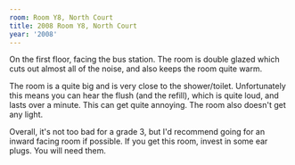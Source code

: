 ```yaml
---
room: Room Y8, North Court
title: 2008 Room Y8, North Court
year: '2008'
---
```


On the first floor, facing the bus station. The room is double glazed which cuts out almost all of the noise, and also keeps the room quite warm.

The room is a quite big and is very close to the shower/toilet. Unfortunately this means you can hear the flush (and the refill), which is quite loud, and lasts over a minute. This can get quite annoying. The room also doesn't get any light.

Overall, it's not too bad for a grade 3, but I'd recommend going for an inward facing room if possible. If you get this room, invest in some ear plugs. You will need them.